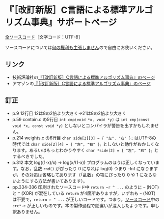 # 『［改訂新版］C言語による標準アルゴリズム事典』サポートページ

[全ソースコード](src/)［文字コード：UTF-8］

ソースコードについては[何の権利も主張しません](https://creativecommons.org/publicdomain/zero/1.0/legalcode.ja)ので自由にお使いください。

## リンク

* 技術評論社の[『［改訂新版］C言語による標準アルゴリズム事典』のページ](http://gihyo.jp/book/2018/978-4-7741-9690-9)
* アマゾンの[『［改訂新版］C言語による標準アルゴリズム事典』のページ](https://www.amazon.co.jp/dp/4774196908)

## 訂正

* p.9 12行目 12は8の2倍より大きく→21は8の2倍より大きく
* p.59 contain.c の5行目 `int cmp(void *x, void *y)` は `int cmp(const void *x, const void *y)` としないとコンパイラが警告を出すかもしれません。
* p.214 weights.c の6行目 `char side[2][3] = { "左", "右" };` はUTF-8の時代では `char side[2][4] = { "左", "右" };` としないと動作がおかしくなります。あるいはもっとわかりやすく `char *side[2] = { "左", "右" };` とするべきでした。
* p.312 本文 log((1-x)/x) → log(x/(1-x)) プログラムのほうは正しくなっています。なお，乱数 `rnd()` がぴったり 0 になれば log(0) つまり -Inf になりますが，その対策は省略してあります（「乱数」の項にぴったり 0 や 1 にならないようにする方法が書いてあります）。
* pp.334-336 印刷されたソースコード中 `return ~r ^ ...` のように `~` (NOT) と `^` (XOR) が混在している `return` が4箇所ありますが，いずれも `~` (NOT) は不要で，`return r ^ ...` が正しいコードです。つまり，[ソースコード](src/)中の `crc*.c` が正しいものです。本の製作過程で間違いが混入したようです。申し訳ありません。

